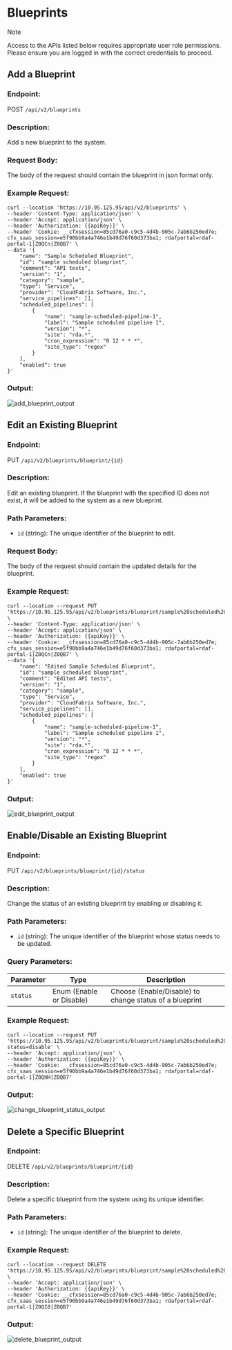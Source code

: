 # Blueprints

> [!NOTE]
> Access to the APIs listed below requires appropriate user role permissions. Please ensure you are logged in with the correct credentials to proceed.

## Add a Blueprint

### Endpoint:
POST `/api/v2/blueprints`

### Description:
Add a new blueprint to the system.

### Request Body:
The body of the request should contain the blueprint in json format only.

### Example Request:
```shell cURL
curl --location 'https://10.95.125.95/api/v2/blueprints' \
--header 'Content-Type: application/json' \
--header 'Accept: application/json' \
--header 'Authorization: {{apiKey}}' \
--header 'Cookie: __cfxsession=85cd76a0-c9c5-4d4b-905c-7ab6b250ed7e; cfx_saas_session=e5f90bb9a4a746e1b49d76f60d373ba1; rdafportal=rdaf-portal-1|Z0QCn|Z0QB7' \
--data '{
    "name": "Sample Scheduled Blueprint",
    "id": "sample scheduled blueprint",
    "comment": "API tests",
    "version": "1",
    "category": "sample",
    "type": "Service",
    "provider": "CloudFabrix Software, Inc.",
    "service_pipelines": [],
    "scheduled_pipelines": [
        {
            "name": "sample-scheduled-pipeline-1",
            "label": "Sample scheduled pipeline 1",
            "version": "*",
            "site": "rda.*",
            "cron_expression": "0 12 * * *",
            "site_type": "regex"
        }
    ],
    "enabled": true
}'
```

### Output:
![add_blueprint_output](https://github.com/user-attachments/assets/66f4762b-292c-4190-b6eb-2071b33f4cdf)


## Edit an Existing Blueprint

### Endpoint:
PUT `/api/v2/blueprints/blueprint/{id}`

### Description:
Edit an existing blueprint. If the blueprint with the specified ID does not exist, it will be added to the system as a new blueprint.

### Path Parameters:
- `id` (string): The unique identifier of the blueprint to edit.

### Request Body:
The body of the request should contain the updated details for the blueprint.

### Example Request:
```shell cURL
curl --location --request PUT 'https://10.95.125.95/api/v2/blueprints/blueprint/sample%20scheduled%20blueprint' \
--header 'Content-Type: application/json' \
--header 'Accept: application/json' \
--header 'Authorization: {{apiKey}}' \
--header 'Cookie: __cfxsession=85cd76a0-c9c5-4d4b-905c-7ab6b250ed7e; cfx_saas_session=e5f90bb9a4a746e1b49d76f60d373ba1; rdafportal=rdaf-portal-1|Z0QCn|Z0QB7' \
--data '{
    "name": "Edited Sample Scheduled Blueprint",
    "id": "sample scheduled blueprint",
    "comment": "Edited API tests",
    "version": "1",
    "category": "sample",
    "type": "Service",
    "provider": "CloudFabrix Software, Inc.",
    "service_pipelines": [],
    "scheduled_pipelines": [
        {
            "name": "sample-scheduled-pipeline-1",
            "label": "Sample scheduled pipeline 1",
            "version": "*",
            "site": "rda.*",
            "cron_expression": "0 12 * * *",
            "site_type": "regex"
        }
    ],
    "enabled": true
}'
```

### Output:
![edit_blueprint_output](https://github.com/user-attachments/assets/ea45c266-5dbe-4448-b9ac-e68a67df869e)


## Enable/Disable an Existing Blueprint

### Endpoint:
PUT `/api/v2/blueprints/blueprint/{id}/status`

### Description:
Change the status of an existing blueprint by enabling or disabling it.

### Path Parameters:
- `id` (string): The unique identifier of the blueprint whose status needs to be updated.

### Query Parameters:
| Parameter        | Type   | Description                                                                  |
|------------------|--------|------------------------------------------------------------------------------|
| `status`         | Enum (Enable or Disable) | Choose (Enable/Disable) to change status of a blueprint    |

### Example Request:
```shell cURL
curl --location --request PUT 'https://10.95.125.95/api/v2/blueprints/blueprint/sample%20scheduled%20blueprint/status?status=disable' \
--header 'Accept: application/json' \
--header 'Authorization: {{apiKey}}' \
--header 'Cookie: __cfxsession=85cd76a0-c9c5-4d4b-905c-7ab6b250ed7e; cfx_saas_session=e5f90bb9a4a746e1b49d76f60d373ba1; rdafportal=rdaf-portal-1|Z0QHH|Z0QB7'
```

### Output:
![change_blueprint_status_output](https://github.com/user-attachments/assets/a1f63189-1652-41ab-a365-cdace932343f)


## Delete a Specific Blueprint

### Endpoint:
DELETE `/api/v2/blueprints/blueprint/{id}`

### Description:
Delete a specific blueprint from the system using its unique identifier.

### Path Parameters:
- `id` (string): The unique identifier of the blueprint to delete.

### Example Request:
```shell cURL
curl --location --request DELETE 'https://10.95.125.95/api/v2/blueprints/blueprint/sample%20scheduled%20blueprint' \
--header 'Accept: application/json' \
--header 'Authorization: {{apiKey}}' \
--header 'Cookie: __cfxsession=85cd76a0-c9c5-4d4b-905c-7ab6b250ed7e; cfx_saas_session=e5f90bb9a4a746e1b49d76f60d373ba1; rdafportal=rdaf-portal-1|Z0QI0|Z0QB7'
```

### Output:
![delete_blueprint_output](https://github.com/user-attachments/assets/52ab0113-700b-4e46-86fd-c67c112e7453)
